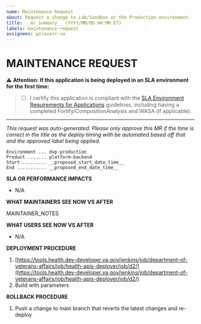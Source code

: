 ```yaml
---
name: Maintenance Request
about: Request a change to Lab/Sandbox or the Production environment.
title: __mr_summary__ (YYYY/MM/DD HH:MM ET)
labels: maintenance-request
assignees: golavarr-va
---
```


# MAINTENANCE REQUEST

⚠️ **Attention: If this application is being deployed in an SLA environment for the first time:**

> - [ ] I certify this application is compliant with the [SLA Environment Requirements for Applications](https://community.max.gov/display/VAExternal/SLA+Environment+Requirements+for+Applications) guidelines, including having a completed Fortify/CompositionAnalysis and WASA (if applicable).

---

_This request was auto-generated. Please only approve this MR if the time is correct in the title as the deploy timing with be automated based off that and the approved label being applied._

```
Environment ... dvp-production
Product ....... platform-backend
Start ......... __proposed_start_date_time__
End ........... __proposed_end_date_time__
```

**SLA OR PERFORMANCE IMPACTS**

<!-- Is this change expected to temporarily cause product outages or impact its performance? Enter "N/A" if not applicable. -->

- N/A

**WHAT MAINTAINERS SEE NOW VS AFTER**

<!-- Describe the initial state vs the final state of the product after the updates. For an application, this could be current version vs future version. -->

MAINTAINER_NOTES

**WHAT USERS SEE NOW VS AFTER**

<!-- Describe how this maintenance will impact end-users of the product. -->

- N/A

**DEPLOYMENT PROCEDURE**

<!-- List the deployment steps you will follow in this MR. -->

1. [https://tools.health.dev-developer.va.gov/jenkins/job/department-of-veterans-affairs/job/health-apis-deployer/job/d2/](https://tools.health.dev-developer.va.gov/jenkins/job/department-of-veterans-affairs/job/health-apis-deployer/job/d2/)
2. Build with parameters

**ROLLBACK PROCEDURE**

<!-- List the rollback steps you will follow in this MR. -->

1. Push a change to main branch that reverts the latest changes and re-deploy
